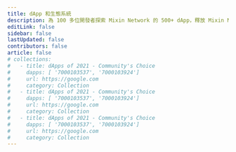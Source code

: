 ```yaml
---
title: dApp 和生態系統
description: 為 100 多位開發者探索 Mixin Network 的 500+ dApp，釋放 Mixin Network 的無限可能。
editLink: false
sidebar: false
lastUpdated: false
contributors: false
article: false
# collections:
#   - title: dApps of 2021 - Community's Choice
#     dapps: [ '7000103537', '7000103924']
#     url: https://google.com
#     category: Collection
#   - title: dApps of 2021 - Community's Choice
#     dapps: [ '7000103537', '7000103924']
#     url: https://google.com
#     category: Collection
#   - title: dApps of 2021 - Community's Choice
#     dapps: [ '7000103537', '7000103924']
#     url: https://google.com
#     category: Collection
---
```


<comm-slogan prefix="在 Mixin 上發現 dApps" suffix="" />

<dapps-collections />

<dapps-list />